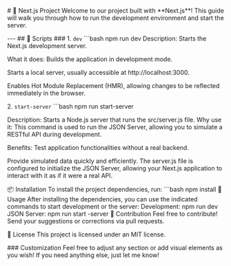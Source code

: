 \# 🚀 Next.js Project Welcome to our project built with \*\*Next.js\*\*! This guide will walk you through how to run the development environment and start the server.

\--- \## 📜 Scripts \###
1\. `dev`
\```bash npm run dev Description: Starts the Next.js development server.

What it does: Builds the application in development mode.

Starts a local server, usually accessible at http://localhost:3000.

Enables Hot Module Replacement (HMR), allowing changes to be reflected immediately in the browser.

2\. `start-server`
\```bash
npm run start-server

Description:
Starts a Node.js server that runs the src/server.js file.
Why use it: This command is used to run the JSON Server, allowing you to simulate a RESTful API during development.

Benefits: Test application functionalities without a real backend.

Provide simulated data quickly and efficiently.
The server.js file is configured to initialize the JSON Server, allowing your Next.js application to interact with it as if it were a real API.

📦 Installation
To install the project dependencies, run: \```bash npm install 🚀 Usage After installing the dependencies, you can use the indicated commands to start development or the server: Development: npm run dev JSON Server: npm run start -server 🤝 Contribution Feel free to contribute! Send your suggestions or corrections via pull requests.

📄 License
This project is licensed under an MIT license.

\### Customization
Feel free to adjust any section or add visual elements as you wish! If you need anything else, just let me know!